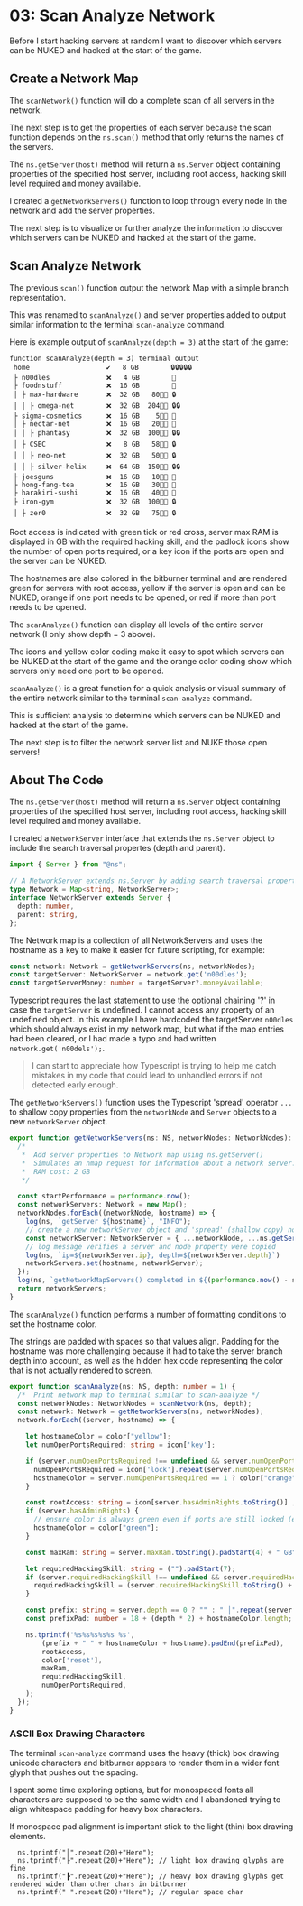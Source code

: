 # 03: Scan Analyze Network

Before I start hacking servers at random I want to discover which servers can be NUKED and hacked at the start of the game.

## Create a Network Map

The `scanNetwork()` function will do a complete scan of all servers in the network.

The next step is to get the properties of each server because the scan function depends on the `ns.scan()` method that only returns the names of the servers.

The `ns.getServer(host)` method will return a `ns.Server` object containing properties of the specified host server, including root access, hacking skill level required and money available.

I created a `getNetworkServers()` function to loop through every node in the network and add the server properties.

The next step is to visualize or further analyze the information to discover which servers can be NUKED and hacked at the start of the game.

## Scan Analyze Network

The previous `scan()` function output the network Map with a simple branch representation. 

This was renamed to `scanAnalyze()` and server properties added to output similar information to the terminal `scan-analyze` command. 

Here is example output of `scanAnalyze(depth = 3)` at the start of the game:

```
function scanAnalyze(depth = 3) terminal output
 home                   ✔️   8 GB        🔒🔒🔒🔒🔒
 ├ n00dles              ❌   4 GB        🔑
 ├ foodnstuff           ❌  16 GB        🔑
 │ ├ max-hardware       ❌  32 GB   80👨‍💻 🔒
 │ │ ├ omega-net        ❌  32 GB  204👨‍💻 🔒🔒
 ├ sigma-cosmetics      ❌  16 GB    5👨‍💻 🔑
 │ ├ nectar-net         ❌  16 GB   20👨‍💻 🔑
 │ │ ├ phantasy         ❌  32 GB  100👨‍💻 🔒🔒
 │ ├ CSEC               ❌   8 GB   58👨‍💻 🔒
 │ │ ├ neo-net          ❌  32 GB   50👨‍💻 🔒
 │ │ ├ silver-helix     ❌  64 GB  150👨‍💻 🔒🔒
 ├ joesguns             ❌  16 GB   10👨‍💻 🔑
 ├ hong-fang-tea        ❌  16 GB   30👨‍💻 🔑
 ├ harakiri-sushi       ❌  16 GB   40👨‍💻 🔑
 ├ iron-gym             ❌  32 GB  100👨‍💻 🔒
 │ ├ zer0               ❌  32 GB   75👨‍💻 🔒
 ```

Root access is indicated with green tick or red cross, server max RAM is displayed in GB with the required hacking skill, and the padlock icons show the number of open ports required, or a key icon if the ports are open and the server can be NUKED.

The hostnames are also colored in the bitburner terminal and are rendered green for servers with root access, yellow if the server is open and can be NUKED, orange if one port needs to be opened, or red if more than port needs to be opened.

The `scanAnalyze()` function can display all levels of the entire server network (I only show depth = 3 above).

The icons and yellow color coding make it easy to spot which servers can be NUKED at the start of the game and the orange color coding show which servers only need one port to be opened.

`scanAnalyze()` is a great function for a quick analysis or visual summary of the entire network similar to the  terminal `scan-analyze` command.

This is sufficient analysis to determine which servers can be NUKED and hacked at the start of the game.

The next step is to filter the network server list and NUKE those open servers!

## About The Code

The `ns.getServer(host)` method will return a `ns.Server` object containing properties of the specified host server, including root access, hacking skill level required and money available.

I created a `NetworkServer` interface that extends the `ns.Server` object to include the search traversal propertes (depth and parent). 

``` typescript
import { Server } from "@ns";

// A NetworkServer extends ns.Server by adding search traversal properties
type Network = Map<string, NetworkServer>;
interface NetworkServer extends Server {
  depth: number,
  parent: string,
};
```

The Network map is a collection of all NetworkServers and uses the hostname as a key to make it easier for future scripting, for example:

``` typescript
const network: Network = getNetworkServers(ns, networkNodes);
const targetServer: NetworkServer = network.get('n00dles');
const targetServerMoney: number = targetServer?.moneyAvailable;
```

Typescript requires the last statement to use the optional chaining '?' in case the `targetServer` is undefined. I cannot access any property of an undefined object. In this example I have hardcoded the targetServer `n00dles` which should always exist in my network map, but what if the map entries had been cleared, or I had made a typo and had written `network.get('n00dels');`. 

> I can start to appreciate how Typescript is trying to help me catch mistakes in my code that could lead to unhandled errors if not detected early enough.

The `getNetworkServers()` function uses the Typescript 'spread' operator `...` to shallow copy properties from the `networkNode` and `Server` objects to a new `networkServer` object.

``` typescript
export function getNetworkServers(ns: NS, networkNodes: NetworkNodes): Network {
  /*
   *  Add server properties to Network map using ns.getServer()
   *  Simulates an nmap request for information about a network server.
   *  RAM cost: 2 GB
   */

  const startPerformance = performance.now();
  const networkServers: Network = new Map();
  networkNodes.forEach((networkNode, hostname) => {
    log(ns, `getServer ${hostname}`, "INFO"); 
    // create a new networkServer object and 'spread' (shallow copy) node and server properties
    const networkServer: NetworkServer = { ...networkNode, ...ns.getServer(hostname)};
    // log message verifies a server and node property were copied
    log(ns, `ip=${networkServer.ip}, depth=${networkServer.depth}`)
    networkServers.set(hostname, networkServer);
  });
  log(ns, `getNetworkMapServers() completed in ${(performance.now() - startPerformance).toFixed(2)} milliseconds`, "SUCCESS");    
  return networkServers;
}
```

The `scanAnalyze()` function performs a number of formatting conditions to set the hostname color. 

The strings are padded with spaces so that values align. Padding for the hostname was more challenging because it had to take the server branch depth into account, as well as the hidden hex code representing the color that is not actually rendered to screen.
 
``` typescript
export function scanAnalyze(ns: NS, depth: number = 1) {
  /*  Print network map to terminal similar to scan-analyze */  
  const networkNodes: NetworkNodes = scanNetwork(ns, depth);
  const network: Network = getNetworkServers(ns, networkNodes);
  network.forEach((server, hostname) => {

    let hostnameColor = color["yellow"]; 
    let numOpenPortsRequired: string = icon['key'];

    if (server.numOpenPortsRequired !== undefined && server.numOpenPortsRequired > 0) {
      numOpenPortsRequired = icon['lock'].repeat(server.numOpenPortsRequired);
      hostnameColor = server.numOpenPortsRequired == 1 ? color["orange"] : color["red"];
    } 

    const rootAccess: string = icon[server.hasAdminRights.toString()] ;
    if (server.hasAdminRights) {
      // ensure color is always green even if ports are still locked (eg home)
      hostnameColor = color["green"];
    } 

    const maxRam: string = server.maxRam.toString().padStart(4) + " GB";

    let requiredHackingSkill: string = ("").padStart(7);
    if (server.requiredHackingSkill !== undefined && server.requiredHackingSkill > 1) {
      requiredHackingSkill = (server.requiredHackingSkill.toString() + icon['techno']).padStart(10);
    } 

    const prefix: string = server.depth == 0 ? "" : " │".repeat(server.depth-1) + " ├";
    const prefixPad: number = 18 + (depth * 2) + hostnameColor.length;   

    ns.tprintf('%s%s%s%s%s %s',
        (prefix + " " + hostnameColor + hostname).padEnd(prefixPad),
        rootAccess,
        color['reset'],
        maxRam,
        requiredHackingSkill,
        numOpenPortsRequired,
    );
  });
}
```

### ASCII Box Drawing Characters

The terminal `scan-analyze` command uses the heavy (thick) box drawing unicode characters and bitburner appears to render them in a wider font glyph that pushes out the spacing.

I spent some time exploring options, but for monospaced fonts all characters are supposed to be the same width and I abandoned trying to align whitespace padding for heavy box characters.

If monospace pad alignment is important stick to the light (thin) box drawing elements. 

```
  ns.tprintf("│".repeat(20)+"Here");
  ns.tprintf("├".repeat(20)+"Here"); // light box drawing glyphs are fine
  ns.tprintf("┣".repeat(20)+"Here"); // heavy box drawing glyphs get rendered wider than other chars in bitburner
  ns.tprintf(" ".repeat(20)+"Here"); // regular space char
```